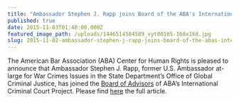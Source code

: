 ```yaml
---
title: "Ambassador Stephen J. Rapp joins Board of the ABA's International Criminal Court Project"
published: true
date: 2015-11-03T01:40:00.000Z
featured_image_path: /uploads/1446514584589_vyt00165-168x168.jpg
slug: 2015-11-02-ambassador-stephen-j-rapp-joins-board-of-the-abas-international-criminal-court-project
---
```


The American Bar Association (ABA) Center for Human Rights is pleased to announce that Ambassador Stephen J. Rapp, former U.S. Ambassador at-large for War Crimes Issues in the State Department’s Office of Global Criminal Justice, has joined the [Board of Advisors](http://www.aba-icc.org/the-aba-icc-project/board-of-advisors/) of ABA’s International Criminal Court Project. Please find [here](http://www.international-criminal-justice-today.org/news/ambassador-stephen-j-rapp-joins-board-of-the-abas-international-criminal-court-project/) the full article.

